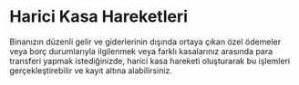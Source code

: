 # Harici Kasa Hareketleri

Binanızın düzenli gelir ve giderlerinin dışında ortaya çıkan özel ödemeler veya borç durumlarıyla ilgilenmek veya farklı kasalarınız arasında para transferi yapmak istediğinizde, harici kasa hareketi oluşturarak bu işlemleri gerçekleştirebilir ve kayıt altına alabilirsiniz.
